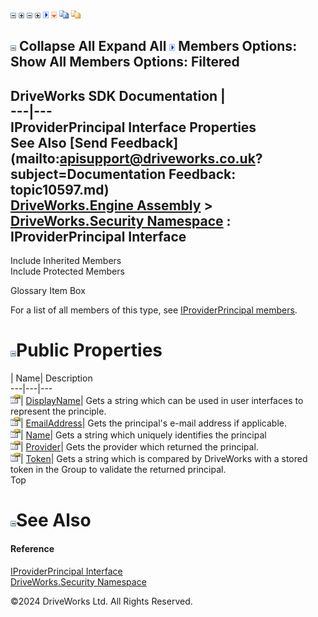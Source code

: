 ![](dotnetimages/collapse.gif) ![](dotnetimages/expand.gif) ![](dotnetimages/collapse.gif) ![](dotnetimages/expand.gif) ![](dotnetimages/drpdown.gif) ![](dotnetimages/drpdown_orange.gif) ![](dotnetimages/copycode.gif) ![](dotnetimages/copycodeHighlight.gif)

![](dotnetimages/collapse.gif) Collapse All Expand All ![](dotnetimages/drpdown.gif) Members Options: Show All  Members Options: Filtered   
---  
DriveWorks SDK Documentation  |   
---|---  
IProviderPrincipal Interface Properties   
See Also [Send Feedback](mailto:apisupport@driveworks.co.uk?subject=Documentation Feedback: topic10597.md)  
[DriveWorks.Engine Assembly](topic2156.md) > [DriveWorks.Security Namespace](topic10574.md) : IProviderPrincipal Interface  
---  
  
Include Inherited Members    
Include Protected Members    


Glossary Item Box

For a list of all members of this type, see [IProviderPrincipal members](topic10598.md).

# ![](dotnetimages/collapse.gif)Public Properties

| Name| Description  
---|---|---  
![ Property](dotnetimages/Property.gif)| [DisplayName](topic10603.md)| Gets a string which can be used in user interfaces to represent the principle.   
![ Property](dotnetimages/Property.gif)| [EmailAddress](topic10604.md)| Gets the principal's e-mail address if applicable.   
![ Property](dotnetimages/Property.gif)| [Name](topic10605.md)| Gets a string which uniquely identifies the principal   
![ Property](dotnetimages/Property.gif)| [Provider](topic10606.md)| Gets the provider which returned the principal.   
![ Property](dotnetimages/Property.gif)| [Token](topic10607.md)| Gets a string which is compared by DriveWorks with a stored token in the Group to validate the returned principal.   
Top

# ![](dotnetimages/collapse.gif)See Also

#### Reference

[IProviderPrincipal Interface](topic10597.md)   
[DriveWorks.Security Namespace](topic10574.md)

©2024 DriveWorks Ltd. All Rights Reserved.
